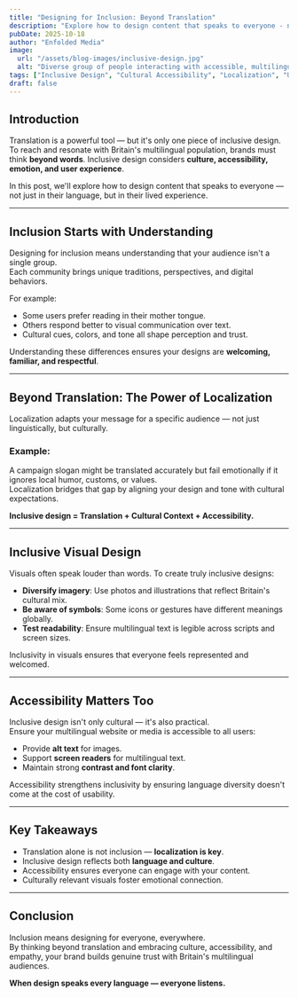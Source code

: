 ```yaml
---
title: "Designing for Inclusion: Beyond Translation"
description: "Explore how to design content that speaks to everyone - not just in their language, but in their lived experience. Learn the principles of truly inclusive design."
pubDate: 2025-10-18
author: "Enfolded Media"
image:
  url: "/assets/blog-images/inclusive-design.jpg"
  alt: "Diverse group of people interacting with accessible, multilingual design interfaces"
tags: ["Inclusive Design", "Cultural Accessibility", "Localization", "User Experience"]
draft: false
---
```


## Introduction

Translation is a powerful tool — but it's only one piece of inclusive design.  
To reach and resonate with Britain's multilingual population, brands must think **beyond words**. Inclusive design considers **culture, accessibility, emotion, and user experience**.

In this post, we'll explore how to design content that speaks to everyone — not just in their language, but in their lived experience.

---

## Inclusion Starts with Understanding

Designing for inclusion means understanding that your audience isn't a single group.  
Each community brings unique traditions, perspectives, and digital behaviors.

For example:
- Some users prefer reading in their mother tongue.  
- Others respond better to visual communication over text.  
- Cultural cues, colors, and tone all shape perception and trust.

Understanding these differences ensures your designs are **welcoming, familiar, and respectful**.

---

## Beyond Translation: The Power of Localization

Localization adapts your message for a specific audience — not just linguistically, but culturally.

### Example:
A campaign slogan might be translated accurately but fail emotionally if it ignores local humor, customs, or values.  
Localization bridges that gap by aligning your design and tone with cultural expectations.

**Inclusive design = Translation + Cultural Context + Accessibility.**

---

## Inclusive Visual Design

Visuals often speak louder than words. To create truly inclusive designs:
- **Diversify imagery**: Use photos and illustrations that reflect Britain's cultural mix.  
- **Be aware of symbols**: Some icons or gestures have different meanings globally.  
- **Test readability**: Ensure multilingual text is legible across scripts and screen sizes.

Inclusivity in visuals ensures that everyone feels represented and welcomed.

---

## Accessibility Matters Too

Inclusive design isn't only cultural — it's also practical.  
Ensure your multilingual website or media is accessible to all users:
- Provide **alt text** for images.  
- Support **screen readers** for multilingual text.  
- Maintain strong **contrast and font clarity**.

Accessibility strengthens inclusivity by ensuring language diversity doesn't come at the cost of usability.

---

## Key Takeaways

- Translation alone is not inclusion — **localization is key**.  
- Inclusive design reflects both **language and culture**.  
- Accessibility ensures everyone can engage with your content.  
- Culturally relevant visuals foster emotional connection.  

---

## Conclusion

Inclusion means designing for everyone, everywhere.  
By thinking beyond translation and embracing culture, accessibility, and empathy, your brand builds genuine trust with Britain's multilingual audiences.

**When design speaks every language — everyone listens.**
